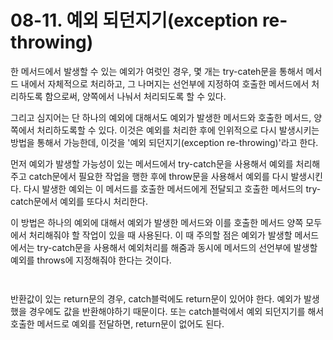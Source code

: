 # 08-11. 예외 되던지기(exception re-throwing)
한 메서드에서 발생할 수 있는 예외가 여럿인 경우, 몇 개는 try-cateh문을 통해서 메서드 내에서 자체적으로 처리하고, 
그 나머지는 선언부에 지정하여 호출한 메서드에서 처리하도록 함으로써, 양쪽에서 나눠서 처리되도록 할 수 있다.

그리고 심지어는 단 하나의 예외에 대해서도 예외가 발생한 메서드와 호출한 메서드, 양쪽에서 처리하도록할 수 있다.
이것은 예외를 처리한 후에 인위적으로 다시 발생시키는 방법을 통해서 가능한데, 이것을 '예외 되던지기(exception re-throwing)'라고 한다.

먼저 예외가 발생할 가능성이 있는 메서드에서 try-catch문을 사용해서 예외를 처리해주고 
catch문에서 필요한 작업을 행한 후에 throw문을 사용해서 예외를 다시 발생시킨다. 
다시 발생한 예외는 이 메서드를 호출한 메서드에게 전달되고 호출한 메서드의 try-catch문에서 예외를 또다시 처리한다.

이 방법은 하나의 예외에 대해서 예외가 발생한 메서드와 이를 호출한 메서드 양쪽 모두에서 처리해줘야 할 작업이 있을 때 사용된다. 
이 때 주의할 점은 예외가 발생할 메서드에서는 try-catch문을 사용해서 예외처리를 해줌과 동시에 
메서드의 선언부에 발생할 예외를 throws에 지정해줘야 한다는 것이다.
```java
```
```
```
반환값이 있는 return문의 경우, catch블럭에도 return문이 있어야 한다. 예외가 발생했을 경우에도 값을 반환해야하기 때문이다.
또는 catch블럭에서 예외 되던지기를 해서 호출한 메서드로 예외를 전달하면, return문이 없어도 된다. 
